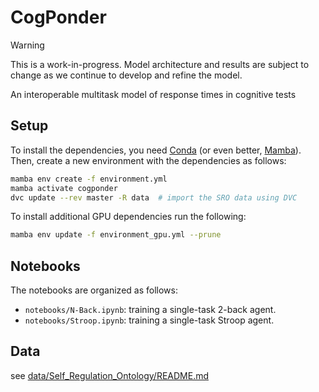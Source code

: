 # CogPonder

> [!WARNING]
> This is a work-in-progress. Model architecture and results are subject to change as we continue to develop and refine the model.

An interoperable multitask model of response times in cognitive tests


## Setup

To install the dependencies, you need [Conda](https://conda.io/projects/conda/en/latest/user-guide/install/index.html) (or even better, [Mamba](https://mamba.readthedocs.io/en/latest/installation.html)). Then, create a new environment with the dependencies as follows:


```bash
mamba env create -f environment.yml
mamba activate cogponder
dvc update --rev master -R data  # import the SRO data using DVC
```

To install additional GPU dependencies run the following:

```bash
mamba env update -f environment_gpu.yml --prune
```

## Notebooks

The notebooks are organized as follows:

- `notebooks/N-Back.ipynb`: training a single-task 2-back agent.
- `notebooks/Stroop.ipynb`: training a single-task Stroop agent.

## Data

see [data/Self_Regulation_Ontology/README.md](data/Self_Regulation_Ontology/README.md)

